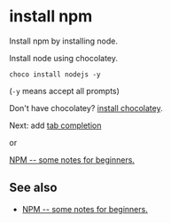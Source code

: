 # install npm 

Install npm by installing node. 

Install node using chocolatey.

    choco install nodejs -y

(`-y` means accept all prompts)    

Don't have chocolatey?  [install chocolatey](../chocolatey/install_chocolatey.md).

Next: add [tab completion](tab_completion_with_powershell.md)

or 

[NPM -- some notes for beginners.](getting_started.md)


## See also

 * [NPM -- some notes for beginners.](getting_started.md)

